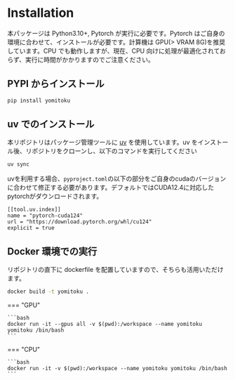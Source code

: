 # Installation

本パッケージは Python3.10+, Pytorch が実行に必要です。Pytorch はご自身の環境に合わせて、インストールが必要です。計算機は GPU(> VRAM 8G)を推奨しています。CPU でも動作しますが、現在、CPU 向けに処理が最適化されておらず、実行に時間がかかりますのでご注意ください。

## PYPI からインストール

```bash
pip install yomitoku
```

## uv でのインストール

本リポジトリはパッケージ管理ツールに [uv](https://docs.astral.sh/uv/) を使用しています。uv をインストール後、リポジトリをクローンし、以下のコマンドを実行してください

```bash
uv sync
```

uvを利用する場合、`pyproject.toml`の以下の部分をご自身のcudaのバージョンに合わせて修正する必要があります。デフォルトではCUDA12.4に対応したpytorchがダウンロードされます。

```pyproject.tom
[[tool.uv.index]]
name = "pytorch-cuda124"
url = "https://download.pytorch.org/whl/cu124"
explicit = true
```

## Docker 環境での実行

リポジトリの直下に dockerfile を配置していますので、そちらも活用いただけます。

```bash
docker build -t yomitoku .
```

=== "GPU"

    ```bash
    docker run -it --gpus all -v $(pwd):/workspace --name yomitoku yomitoku /bin/bash
    ```

=== "CPU"

    ```bash
    docker run -it -v $(pwd):/workspace --name yomitoku yomitoku /bin/bash
    ```
